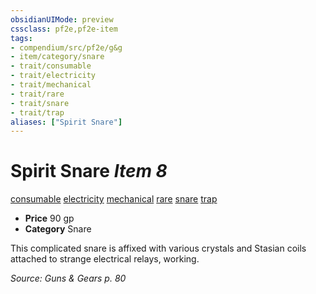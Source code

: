 ```yaml
---
obsidianUIMode: preview
cssclass: pf2e,pf2e-item
tags:
- compendium/src/pf2e/g&g
- item/category/snare
- trait/consumable
- trait/electricity
- trait/mechanical
- trait/rare
- trait/snare
- trait/trap
aliases: ["Spirit Snare"]
---
```

# Spirit Snare *Item 8*  
[consumable](/rules/traits/consumable.md)  [electricity](/rules/traits/electricity.md)  [mechanical](/rules/traits/mechanical.md)  [rare](/rules/traits/rare.md)  [snare](/rules/traits/snare.md)  [trap](/rules/traits/trap.md)  

- **Price** 90 gp
- **Category** Snare

This complicated snare is affixed with various crystals and Stasian coils attached to strange electrical relays, working.

*Source: Guns & Gears p. 80*
